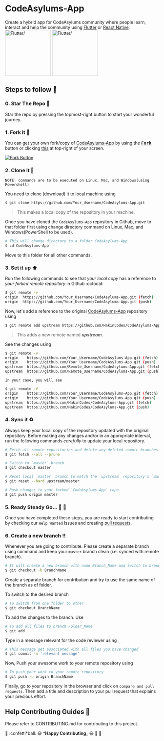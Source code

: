 # CodeAsylums-App

Create a hybrid app for CodeAsylums community where people learn, interact and
help the community using [Flutter](https://flutter.dev/) or
[React Native](https://reactnative.dev/). <br/>
<img src=https://uploads-ssl.webflow.com/5d359e0f47f4bbac7f9e3f50/5ef0a664ab7b6a925ddf8e64_flutter.png height=150px alt=Flutter/>
<img src=https://upload.wikimedia.org/wikipedia/commons/thumb/a/a7/React-icon.svg/1280px-React-icon.svg.png height=150px alt=Flutter/>

## Steps to follow :scroll:

### 0. Star The Repo :star2:

Star the repo by pressing the topmost-right button to start your wonderful
journey.

### 1. Fork it :fork_and_knife:

You can get your own fork/copy of
[CodeAsylums-App](https://github.com/HakinCodes/CodeAsylums-App) by using the
<a href="https://github.com/HakinCodes/CodeAsylums-App/new/master?readme=1#fork-destination-box"><kbd><b>Fork</b></kbd></a>
button or clicking
[this](https://github.com/HakinCodes/CodeAsylums-App/new/master?readme=1#fork-destination-box)
at top-right of your screen.

[![Fork Button](https://help.github.com/assets/images/help/repository/fork_button.jpg)](https://github.com/HakinCodes/CodeAsylums-App/)

### 2. Clone it :busts_in_silhouette:

`NOTE: commands are to be executed on Linux, Mac, and Windows(using Powershell)`

You need to clone (download) it to local machine using

```sh
$ git clone https://github.com/Your_Username/CodeAsylums-App.git
```

> This makes a local copy of the repository in your machine.

Once you have cloned the `CodeAsylums-App` repository in Github, move to that
folder first using change directory command on Linux, Mac, and
Windows(PowerShell to be used).

```sh
# This will change directory to a folder CodeAsylums-App
$ cd CodeAsylums-App
```

Move to this folder for all other commands.

### 3. Set it up :arrow_up:

Run the following commands to see that _your local copy_ has a reference to
_your forked remote repository_ in Github :octocat:

```sh
$ git remote -v
origin  https://github.com/Your_Username/CodeAsylums-App.git (fetch)
origin  https://github.com/Your_Username/CodeAsylums-App.git (push)
```

Now, let's add a reference to the original
[CodeAsylums-App](https://github.com/HakinCodes/CodeAsylums-App/) repository
using

```sh
$ git remote add upstream https://github.com/HakinCodes/CodeAsylums-App.git
```

> This adds a new remote named **_upstream_**.

See the changes using

```sh
$ git remote -v
origin    https://github.com/Your_Username/CodeAsylums-App.git (fetch)
origin    https://github.com/Your_Username/CodeAsylums-App.git (push)
upstream  https://github.com/Remote_Username/CodeAsylums-App.git (fetch)
upstream  https://github.com/Remote_Username/CodeAsylums-App.git (push)
```

`In your case, you will see`

```sh
$ git remote -V
origin    https://github.com/Your_Username/CodeAsylums-App.git (fetch)
origin    https://github.com/Your_Username/CodeAsylums-App.git (push)
upstream  https://github.com/HakinCodes/CodeAsylums-App.git (fetch)
upstream  https://github.com/HakinCodes/CodeAsylums-App.git (push)
```

### 4. Sync it :recycle:

Always keep your local copy of the repository updated with the original
repository. Before making any changes and/or in an appropriate interval, run the
following commands _carefully_ to update your local repository.

```sh
# Fetch all remote repositories and delete any deleted remote branches
$ git fetch --all --prune

# Switch to `master` branch
$ git checkout master

# Reset local `master` branch to match the `upstream` repository's `master` branch
$ git reset --hard upstream/master

# Push changes to your forked `CodeAsylums-App` repo
$ git push origin master
```

### 5. Ready Steady Go... :turtle: :rabbit2:

Once you have completed these steps, you are ready to start contributing by
checking our `Help Wanted` Issues and creating
[pull requests](https://github.com/HakinCodes/CodeAsylums-App/pulls).

### 6. Create a new branch :bangbang:

Whenever you are going to contribute. Please create a separate branch using
command and keep your `master` branch clean (i.e. synced with remote branch).

```sh
# It will create a new branch with name Branch_Name and switch to branch Folder_Name
$ git checkout -b BranchName
```

Create a separate branch for contribution and try to use the same name of the
branch as of folder.

To switch to the desired branch

```sh
# To switch from one folder to other
$ git checkout BranchName
```

To add the changes to the branch. Use

```sh
# To add all files to branch Folder_Name
$ git add .
```

Type in a message relevant for the code reviewer using

```sh
# This message get associated with all files you have changed
$ git commit -m 'relevant message'
```

Now, Push your awesome work to your remote repository using

```sh
# To push your work to your remote repository
$ git push -u origin BranchName
```

Finally, go to your repository in the browser and click on
`compare and pull requests`. Then add a title and description to your pull
request that explains your precious effort.

## Help Contributing Guides :crown:

Please refer to CONTRIBUTING.md for contributing to this project.

:tada: :confetti*ball: :smiley: ***Happy Contributing**\_ :smiley:
:confetti_ball: :tada:
